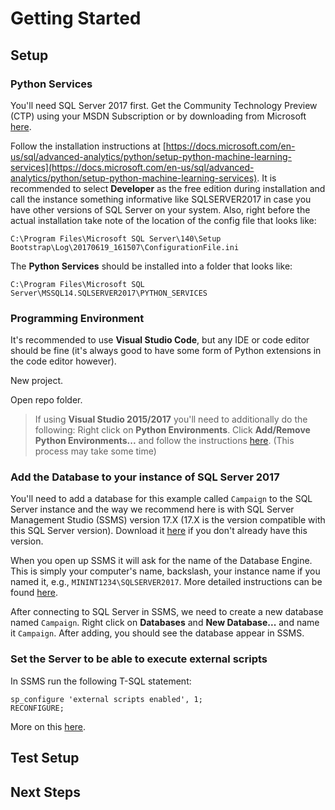 # Getting Started

## Setup

### Python Services

You'll need SQL Server 2017 first.  Get the Community Technology Preview (CTP) using your MSDN Subscription or by downloading from Microsoft [here](https://www.microsoft.com/en-us/sql-server/sql-server-2017).

Follow the installation instructions at [https://docs.microsoft.com/en-us/sql/advanced-analytics/python/setup-python-machine-learning-services](https://docs.microsoft.com/en-us/sql/advanced-analytics/python/setup-python-machine-learning-services).  It is recommended to select **Developer** as the free edition during installation and call the instance something informative like SQLSERVER2017 in case you have other versions of SQL Server on your system.  Also, right before the actual installation take note of the location of the config file that looks like:

    C:\Program Files\Microsoft SQL Server\140\Setup Bootstrap\Log\20170619_161507\ConfigurationFile.ini

The **Python Services** should be installed into a folder that looks like:

    C:\Program Files\Microsoft SQL Server\MSSQL14.SQLSERVER2017\PYTHON_SERVICES

### Programming Environment

It's recommended to use **Visual Studio Code**, but any IDE or code editor should be fine (it's always good to have some form of Python extensions in the code editor however).

New project.

Open repo folder.

> If using **Visual Studio 2015/2017** you'll need to additionally do the following:  Right click on **Python Environments**.  Click **Add/Remove Python Environments...** and follow the instructions [here](https://docs.microsoft.com/en-us/visualstudio/python/python-environments#creating-an-environment-for-an-existing-interpreter).  (This process may take some time)

### Add the Database to your instance of SQL Server 2017

You'll need to add a database for this example called `Campaign` to the SQL Server instance and the way we recommend here is with SQL Server Management Studio (SSMS) version 17.X (17.X is the version compatible with this SQL Server version).  Download it [here](https://docs.microsoft.com/en-us/sql/ssms/download-sql-server-management-studio-ssms) if you don't already have this version.

When you open up SSMS it will ask for the name of the Database Engine.  This is simply your computer's name, backslash, your instance name if you named it, e.g., `MININT1234\SQLSERVER2017`.  More detailed instructions can be found [here](https://docs.microsoft.com/en-us/sql/ssms/download-sql-server-management-studio-ssms).

After connecting to SQL Server in SSMS, we need to create a new database named `Campaign`.  Right click on **Databases** and **New Database...** and name it `Campaign`.  After adding, you should see the database appear in SSMS.

### Set the Server to be able to execute external scripts

In SSMS run the following T-SQL statement:

    sp_configure 'external scripts enabled', 1;  
    RECONFIGURE;
    
More on this [here](https://docs.microsoft.com/en-us/sql/database-engine/configure-windows/external-scripts-enabled-server-configuration-option).

## Test Setup

## Next Steps
